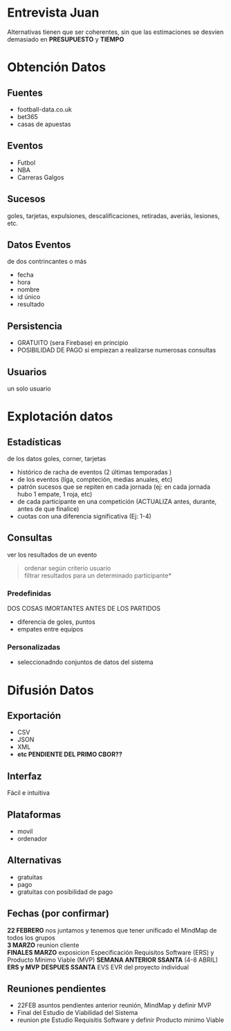 # Entrevista Juan
Alternativas tienen que ser coherentes, sin que las estimaciones se desvien demasiado en **PRESUPUESTO** y **TIEMPO** 

# Obtención Datos

## Fuentes
+ football-data.co.uk  
+ bet365  
+ casas de apuestas  

## Eventos
+ Futbol  
+ NBA  
+ Carreras Galgos 

## Sucesos
goles, tarjetas, expulsiones, descalificaciones, retiradas, averiás, lesiones, etc.

## Datos Eventos
de dos contrincantes o más 
+ fecha
+ hora
+ nombre
+ id único
+ resultado

## Persistencia
+ GRATUITO (sera Firebase) en principio
+ POSIBILIDAD DE PAGO si empiezan a realizarse numerosas consultas


## Usuarios
un solo usuario

# Explotación datos

## Estadísticas
 de los datos goles, corner, tarjetas  
+ histórico de racha de eventos (2 últimas temporadas )
+ de los eventos (liga, compteción, medias anuales, etc)
+ patrón sucesos que se repiten en cada jornada (ej: en cada jornada hubo 1 empate, 1 roja, etc)
+ de cada participante en una competición (ACTUALIZA antes, durante, antes de que finalice)
+ cuotas con una diferencia significativa (Ej: 1-4)

## Consultas
ver los resultados de un evento  
> ordenar según criterio usuario  
  filtrar resultados para un determinado participante*
  
  
### Predefinidas
DOS COSAS IMORTANTES ANTES DE LOS PARTIDOS
 + diferencia de goles, puntos
 + empates entre equipos  

### Personalizadas
+ seleccionadndo conjuntos de datos del sistema

# Difusión Datos

## Exportación
+ CSV
+ JSON
+ XML
+ **etc PENDIENTE DEL PRIMO CBOR??**

## Interfaz
Fácil e intuitiva

## Plataformas
+ movil
+ ordenador

## Alternativas
+ gratuitas
+ pago
+ gratuitas con posibilidad de pago

## Fechas (por confirmar)
**22 FEBRERO** nos juntamos y tenemos que tener unificado el MindMap de todos los grupos  
**3 MARZO** reunion cliente  
**FINALES MARZO** exposicion Especificación Requisitos Software (ERS) y Producto Minimo Viable (MVP) 
**SEMANA ANTERIOR SSANTA** (4-8 ABRIL) **ERS y MVP** 
**DESPUES SSANTA** EVS EVR del proyecto individual

## Reuniones pendientes
+ 22FEB asuntos pendientes anterior reunión, MindMap y definir MVP
+ Final del Estudio de Viabilidad del Sistema
+ reunion pte Estudio Requisitis Software y definir Producto minimo Viable

